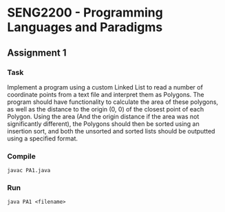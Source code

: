 # SENG2200 - Programming Languages and Paradigms
## Assignment 1
### Task
Implement a program using a custom Linked List to read a number of coordinate points from a text file and interpret them as Polygons. The program should have functionality to calculate the area of these polygons, as well as the distance to the origin (0, 0) of the closest point of each Polygon. Using the area (And the origin distance if the area was not significantly different), the Polygons should then be sorted using an insertion sort, and both the unsorted and sorted lists should be outputted using a specified format.
### Compile
`javac PA1.java`
### Run
`java PA1 <filename>`
